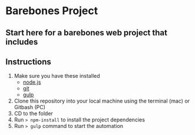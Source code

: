 # Barebones Project
Start here for a barebones web project that includes
-

## Instructions

1. Make sure you have these installed
	- [node.js](http://nodejs.org/)
	- [git](http://git-scm.com/)
	- [gulp](http://gulpjs.com/)
2. Clone this repository into your local machine using the terminal (mac) or Gitbash (PC)
3. CD to the folder
4. Run `> npm-install` to install the project dependencies
5. Run `> gulp` command to start the automation